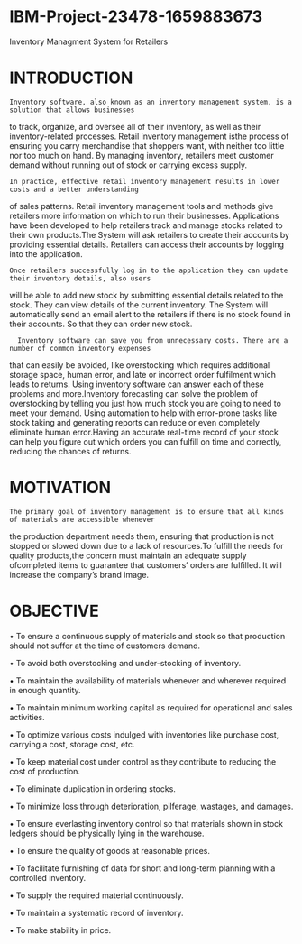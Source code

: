 ﻿# IBM-Project-23478-1659883673
Inventory Managment System for Retailers

# INTRODUCTION

  	Inventory software, also known as an inventory management system, is a solution that allows businesses 
to track, organize, and oversee all of their inventory, as well as their inventory-related processes. 
Retail inventory management isthe process of ensuring you carry merchandise that shoppers want, with neither
too little nor too much on hand. By managing inventory, retailers meet customer demand without running 
out of stock or carrying excess supply.

    In practice, effective retail inventory management results in lower costs and a better understanding
of sales patterns. Retail inventory management tools and methods give retailers more information on which 
to run their businesses. Applications have been developed to help retailers track and manage stocks related to
their own products.The System will ask retailers to create their accounts by providing essential details. 
Retailers can access their accounts by logging into the application.

  	Once retailers successfully log in to the application they can update their inventory details, also users
will be able to add new stock by submitting essential details related to the stock. They can view details of the 
current inventory. The System will automatically send an email alert to the retailers if there is no stock found
in their accounts. So that they can order new stock.

	  Inventory software can save you from unnecessary costs. There are a number of common inventory expenses 
that can easily be avoided, like overstocking which requires additional storage space, human error, and late or 
incorrect order fulfilment which leads to returns. Using inventory software can answer each of these problems 
and more.Inventory forecasting can solve the problem of overstocking by telling you just how much stock you are 
going to need to meet your demand. Using automation to help with error-prone tasks like stock taking and generating
reports can reduce or even completely eliminate human error.Having an accurate real-time record of your stock can help
you figure out which orders you can fulfill on time and correctly, reducing the chances of returns.


# MOTIVATION
    
    The primary goal of inventory management is to ensure that all kinds of materials are accessible whenever
the production department needs them, ensuring that production is not stopped or slowed down due to a lack of
resources.To fulfill the needs for quality products,the concern must maintain an adequate supply ofcompleted items to guarantee that customers’ orders are fulfilled. It will increase the company’s brand image.

# OBJECTIVE

• To ensure a continuous supply of materials and stock so that production should not suffer at the time of customers demand.

• To avoid both overstocking and under-stocking of inventory.

• To maintain the availability of materials whenever and wherever required in enough quantity.

• To maintain minimum working capital as required for operational and sales activities.

• To optimize various costs indulged with inventories like purchase cost, carrying a cost, storage cost, etc.

• To keep material cost under control as they contribute to reducing the cost of production.

• To eliminate duplication in ordering stocks.

• To minimize loss through deterioration, pilferage, wastages, and damages.

• To ensure everlasting inventory control so that materials shown in stock ledgers should be physically lying in the warehouse.

• To ensure the quality of goods at reasonable prices.

• To facilitate furnishing of data for short and long-term planning with a controlled inventory.

• To supply the required material continuously.

• To maintain a systematic record of inventory.

• To make stability in price.




